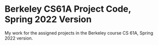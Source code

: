 # Berkeley CS61A Project Code, Spring 2022 Version
 My work for the assigned projects in the Berkeley course CS 61A, Spring 2022 version.
